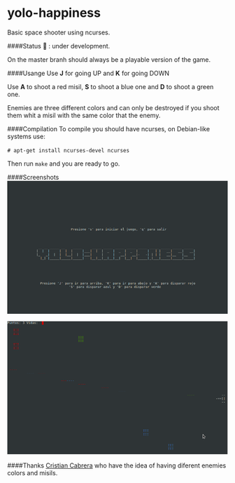 yolo-happiness
==============

Basic space shooter using ncurses.

####Status
:large_orange_diamond: : under development.

On the master branh should always be a playable version of the game.


####Usange
Use **J** for going UP and **K** for going DOWN

Use **A** to shoot a red misil, **S** to shoot a blue one and **D** to shoot a green one.

Enemies are three different colors and can only be destroyed if you shoot them whit a misil with the same color that the enemy.

####Compilation
To compile you should have ncurses, on Debian-like systems use:

`# apt-get install ncurses-devel ncurses`

Then run `make` and you are ready to go.


####Screenshots
![ScreenShot](/screenshot.png)

![ScreenShot](/screenshot-2.png)

####Thanks
[Cristian Cabrera](https://github.com/surrealcristian/) who have the idea of having diferent enemies colors and misils.
